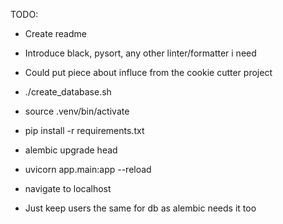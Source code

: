 TODO:
- Create readme
- Introduce black, pysort, any other linter/formatter i need
- Could put piece about influce from the cookie cutter project

- ./create_database.sh
- source .venv/bin/activate
- pip install -r requirements.txt
- alembic upgrade head
- uvicorn app.main:app --reload
- navigate to localhost
- Just keep users the same for db as alembic needs it too